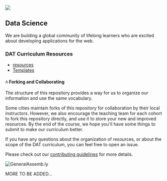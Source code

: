 ![](https://ga-dash.s3.amazonaws.com/production/assets/logo-9f88ae6c9c3871690e33280fcf557f33.png)

## Data Science
We are building a global community of lifelong learners who are excited about developing applications for the web.

### DAT Curriculum Resources

<!-- MarkdownTOC -->

- [resources](resources)
- [Templates](templates)

<!-- /MarkdownTOC -->


#### ⑃ Forking and Collaborating

The structure of this repository provides a way for us to organize our information and use the same vocabulary.

Some cities maintain forks of this repository for collaboration by their local instructors. However, we also encourage the teaching team for each cohort to fork this repository directly, and use it to store your new and improved resources. By the end of the course, we hope you'll have some things to submit to make our curriculum better.

If you have any questions about the organization of resources, or about the scope of the DAT curriculum, you can feel free to open an issue.

Please check out our [contributing guidelines](contributing.md) for more details.

![GeneralAssemb.ly](https://github.com/generalassembly/ga-ruby-on-rails-for-devs/raw/master/images/ga.png "GeneralAssemb.ly")

MORE TO BE ADDED...
<!-- 
##Front-End Web Development v2.1

Welcome to the FEWD Curriculum v2.1! To see what's new in v2.1, see [this changelog](changelog.md). 

This repository contains all the materials GA supplies its Front-End Web Development instructors. Bear in mind that __many of the files in this repo are meant to be instructor-facing only__. See [the corresponding FEWD repo template](https://github.com/ga-students/FEWD-Student-Facing-Repo-Template), located in the ga-students GitHub org, for instructions on how to set up a student-facing repository for your class.  

General Assembly's Front-End Web Development (FEWD) course is made up of 20 lessons that are 3 hours each. This course is split into 3 week units. 

*	Unit 1: HTML/CSS Basics
*	Unit 2: Adding Interactivity
*	Unit 3: Building In Concert 

For a schedule of all lessons and notes on the materials provided for each lesson, please see [the sample schedule](schedule.md).

###Pre-Course Responsibilities
 
We __highly recommend__ you begin preparing your lessons before the course starts. You should start prepping to teach the materials 4 - 6 weeks prior to course launch. A good benchmark is to prepare the first 5 - 6 lessons before the course begins. 

During these preparation weeks you should: 

*	Update the slide decks for each lesson to correspond with what you plan to teach.

*	Review the sample and solution code for each lesson and assignment and make sure you agree with the way it was coded. If not, you can always make tweaks to the code. Keep in mind the students' level of understanding but __don't share code you don't agree with__.

*	Review all curriculum materials and think about how you would like to apply your teaching style and professional experience to the classroom. 


##Available Materials

We've supplied a folder for each week and lesson. In these folders we've included:

|Materials | Description | How to Use It|
|----|---------|---------------|
| __README.md__| Topic break down and suggested schedule. | Use this to get a high level view of the week, including information on the lesson plan, in-class exercises, assignments and final project milestones.|
| __Slides__| Markdown file with slide content.| Customize each deck before sharing with students (more on that during the onboarding meeting with your producer). We suggest using [reveal.js](https://github.com/hakimel/reveal.js) to present slides to the class. Be sure to maintain the same folder structure so that the relative image paths still work.|
| __Code Alongs__| Code to be used by instructors to help demonstrate a concept.|These are exercises where you'll demonstrate a concept in class while students follow along on their machines. Type slowly and explain the concepts, pausing at regular intervals to check for understanding.|
| __Exercises__|Code examples for in-class exercises.| Be sure to read all of the instructions and solution files in advance, so that you are able to answer any questions students might have.|
| __Starter Code Folder__| This is a folder with all the starter code students need for that lesson.| You should share this folder with students before every lesson. Make the necessary changes if you are using different code.|
| __Solution Folder__| This is a folder with all solutions to code alongs and exercises| Share individual solution files as needed. Student should be provided with code demo solutions before lab time to use as a reference.|
| __Assignments__| Exercises to be completed outside of class. | Each assignment folder contains the assignment prompt, starter code, solution code and a grading rubric.|

###How To Prepare For Each Lesson

1.	Read the weekly README, and take a look at the weekly assignment.

2.	Review the lesson agenda schedule and learning objectives. Become familiar with what we would like students to accomplish during a particular lesson.

3.	Dive into the lesson planning notes.

4.	View the solution file, and make sure you agree with the solutions. If you don't, change it before you share with students. Students want to feel like you are in command of all materials you share with them.

5.	Decide how you will bring your expertise to the classroom and what materials you will have to edit in order to incorporate any additions or changes you are planning to make to the lesson.

6.	Use The Slide Deck To Determine lesson flow. The slides.md files we provide are meant to serve as a baseline. Be sure to update the slides to fit the lessons as you intend to teach them. If you prefer not to use slides, you can use the markdown files for the slides to help you plan the flow of each class.

7.	If you prefer not to use the GA-provided code alongs/in-class exercises, create your own and make sure they hit the same topics and learning objectives for that lesson. If you do build new exercises, please share your work with the curriculum team, either [via email](mailto:askpart-time@ga.co) or by sending a pull-request to this repo. We are actively working to build the best curriculum we can and are always happy to consider contributions from instructors!

8.	Practice using reveal.js. It can be tricky to get the hang of the workflow (see below). 

###Slides

*	We suggest using reveal.js with external markdown.

*	Any text following the line `Note:` in a given slide will not appear in the presented deck. However, when you share the rendered markdown (i.e as a pdf), students will see the notes. This is a great place to put presenter notes and additional information you would like students to read outside of class.

*	See [here](https://github.com/hakimel/reveal.js) for further documentation about Reveal.js. 

The slides we provide are a skeletal deck and require your customization! If there are slides you do not agree with, you can update them. If you want to introduce topics in a different order, feel free to reorder them. 


##Assignments and Projects

In order to pass this course General Assembly students must:

*	Complete and submit 80% of all course homework assignments. 

	*	Students will receive feedback from instructors on their assignments within 2 - 4 days. 

*	Complete and submit the course [final project](Final_Project/final_project_requirements.md), including all milestones.

##Grading, Hosting and Using GitHub in the Classroom

In FEWD, we use GitHub for student-facing materials, homework submission, final project hosting, feedback and grading.

* Students will learn GitHub as part of the [pre-work](Pre_Work/) and via the modular [GitHub lesson](Week_00_GitHub/). If your instance schedules a class 0, the instructor can teach the concepts included in the GitHub lesson in class 0. Otherwise, the GitHub lesson should be taught as part of either Lesson 1 or 2.

* In order to host their final projects online, students will use GitHub pages. The [final project prompt](/Final_Project) contains links to both a video and step-by-step guide that will walk students through the process of getting their site up and running on GitHub pages. You may also want to provide a quick in-class demo on how to get a site up and running on GitHub pages.

* For guidance on the homework submission, grading and feedback workflow using GitHub, please see the [GitHub_Grading_Workflow](Week_00_GitHub/GitHub_Grading_Workflow.md) doc.

* Producers should set up a student-facing repo for the course which will be handed-off to the instructional team. For information on how to set up a student-facing repo [see these instructions](https://github.com/ga-students/FEWD-Student-Facing-Repo-Template).

##Terminology

|Term|Description|
|---|---|
| __Course__|Refers to all 20 classes which make up the FEWD curriculum.|
| __Lesson__ |One 3 hour session of the course. |
| __In Class Lab (ICL)__|Exercise files that are to be used in-class as examples and practice.|
| __Check for Understanding (CFU)__|A point in the lesson where the instructor stops to check if students have understood the material that has just been taught.|
|[Final Project](Final_Project/final_project_requirements.md)|The personal project each student will submit and present. Share the project requirements as early as possible.|

##Credits
	
Changes to the FEWD curriculum in version 2.1 were made by the following team:

* [Emerson Taymor](https://generalassemb.ly/instructors/emerson-taymor/1240), FEWD Curriculum Fellow
* Jay Nappy, Instructional Designer
* Mehan Jayasuriya, Product Manager

##Questions?

If you have any questions please send them to [the part-time courses email list](mailto:askpart-time@generalassemb.ly).


 -->